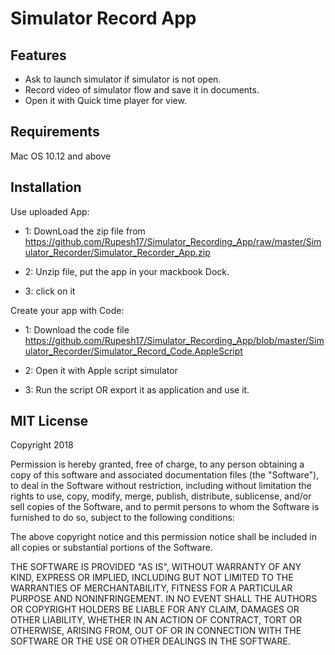 # Simulator Record App

## Features
* Ask to launch simulator if simulator is not open.
* Record video of simulator flow and save it in documents.
* Open it with Quick time player for view.



## Requirements
Mac OS 10.12 and above



## Installation

Use uploaded App:

* 1: DownLoad the zip file from       
    https://github.com/Rupesh17/Simulator_Recording_App/raw/master/Simulator_Recorder/Simulator_Recorder_App.zip

* 2: Unzip file, put the app in your mackbook Dock.
* 3: click on it

Create your app with Code:

* 1: Download the code file https://github.com/Rupesh17/Simulator_Recording_App/blob/master/Simulator_Recorder/Simulator_Record_Code.AppleScript 

* 2: Open it with Apple script simulator
* 3: Run the script OR export it as application and use it.




## MIT License

Copyright 2018

Permission is hereby granted, free of charge, to any person obtaining a copy of this software and associated documentation files (the "Software"), to deal in the Software without restriction, including without limitation the rights to use, copy, modify, merge, publish, distribute, sublicense, and/or sell copies of the Software, and to permit persons to whom the Software is furnished to do so, subject to the following conditions:

The above copyright notice and this permission notice shall be included in all copies or substantial portions of the Software.

THE SOFTWARE IS PROVIDED "AS IS", WITHOUT WARRANTY OF ANY KIND, EXPRESS OR IMPLIED, INCLUDING BUT NOT LIMITED TO THE WARRANTIES OF MERCHANTABILITY, FITNESS FOR A PARTICULAR PURPOSE AND NONINFRINGEMENT. IN NO EVENT SHALL THE AUTHORS OR COPYRIGHT HOLDERS BE LIABLE FOR ANY CLAIM, DAMAGES OR OTHER LIABILITY, WHETHER IN AN ACTION OF CONTRACT, TORT OR OTHERWISE, ARISING FROM, OUT OF OR IN CONNECTION WITH THE SOFTWARE OR THE USE OR OTHER DEALINGS IN THE SOFTWARE.
